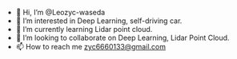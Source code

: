 - 👋 Hi, I’m @Leozyc-waseda
- 👀 I’m interested in Deep Learning, self-driving car.
- 🌱 I’m currently learning Lidar point cloud.
- 💞️ I’m looking to collaborate on Deep Learning, Lidar Point Cloud.
- 📫 How to reach me zyc6660133@gmail.com

<!---
Leozyc-waseda/Leozyc-waseda is a ✨ special ✨ repository because its `README.md` (this file) appears on your GitHub profile.
You can click the Preview link to take a look at your changes.
--->
